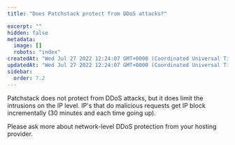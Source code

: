 ```yaml
---
title: "Does Patchstack protect from DDoS attacks?"

excerpt: ""
hidden: false
metadata: 
  image: []
  robots: "index"
createdAt: "Wed Jul 27 2022 12:24:07 GMT+0000 (Coordinated Universal Time)"
updatedAt: "Wed Jul 27 2022 12:24:07 GMT+0000 (Coordinated Universal Time)"
sidebar:
  order: 7.2
---
```

Patchstack does not protect from DDoS attacks, but it does limit the intrusions on the IP level. IP's that do malicious requests get IP block incrementally (30 minutes and each time going up).

Please ask more about network-level DDoS protection from your hosting provider.
